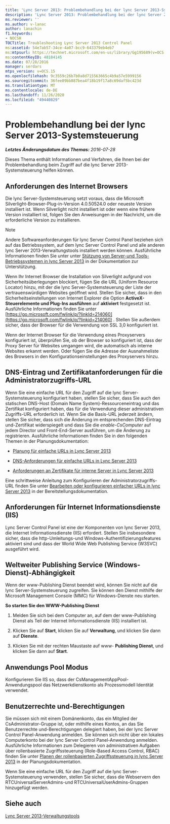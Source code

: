 ```yaml
---
title: 'Lync Server 2013: Problembehandlung bei der lync Server 2013-Systemsteuerung'
description: 'Lync Server 2013: Problembehandlung bei der lync Server 2013-Systemsteuerung.'
ms.reviewer: ''
ms.author: v-lanac
author: lanachin
f1.keywords:
- NOCSH
TOCTitle: Troubleshooting Lync Server 2013 Control Panel
ms:assetid: 54e7ab57-34ce-4a07-bcc9-643379eb4eb7
ms:mtpsurl: https://technet.microsoft.com/en-us/library/Gg195689(v=OCS.15)
ms:contentKeyID: 48184145
ms.date: 07/28/2016
manager: serdars
mtps_version: v=OCS.15
ms.openlocfilehash: 9c3559c26b7b0a8d715563665c4b9a57e5999156
ms.sourcegitcommit: 36fee89bb887bea4f18b19f17a8c69daf5bc423d
ms.translationtype: MT
ms.contentlocale: de-DE
ms.lasthandoff: 11/26/2020
ms.locfileid: "49440829"
---
```

# <a name="troubleshooting-lync-server-2013-control-panel"></a>Problembehandlung bei der lync Server 2013-Systemsteuerung

<div data-xmlns="http://www.w3.org/1999/xhtml">

<div class="topic" data-xmlns="http://www.w3.org/1999/xhtml" data-msxsl="urn:schemas-microsoft-com:xslt" data-cs="https://msdn.microsoft.com/">

<div data-asp="https://msdn2.microsoft.com/asp">



</div>

<div id="mainSection">

<div id="mainBody">

<span> </span>

_**Letztes Änderungsdatum des Themas:** 2016-07-28_

Dieses Thema enthält Informationen und Verfahren, die Ihnen bei der Problembehandlung beim Zugriff auf die lync Server 2013-Systemsteuerung helfen können.

<div>

## <a name="internet-browser-requirements"></a>Anforderungen des Internet Browsers

Die lync Server-Systemsteuerung setzt voraus, dass die Microsoft Silverlight-Browser-Plug-in-Version 4.0.50524.0 oder neueste Version installiert ist. Wenn Silverlight nicht installiert ist oder wenn eine frühere Version installiert ist, folgen Sie den Anweisungen in der Nachricht, um die erforderliche Version zu installieren.

<div>


> [!NOTE]  
> Andere Softwareanforderungen für lync Server Control Panel beziehen sich auf das Betriebssystem, auf dem lync Server Control Panel und alle anderen lync Server 2013-Verwaltungstools installiert werden können. Ausführliche Informationen finden Sie unter unter <A href="lync-server-2013-server-and-tools-operating-system-support.md">Stützung von Server-und Tools-Betriebssystemen in lync Server 2013</A> in der Dokumentation zur Unterstützung.



</div>

Wenn Ihr Internet Browser die Installation von Silverlight aufgrund von Sicherheitsüberlegungen blockiert, fügen Sie die URL (Uniform Resource Locator) hinzu, mit der die lync Server-Systemsteuerung der Liste der vertrauenswürdigen Websites geöffnet wird. Stellen Sie sicher, dass in den Sicherheitseinstellungen von Internet Explorer die Option **ActiveX-Steuerelemente und Plug-Ins ausführen** auf **aktiviert** festgesetzt ist. Ausführliche Informationen finden Sie unter [https://go.microsoft.com/fwlink/p/?linkId=214060](https://go.microsoft.com/fwlink/p/?linkid=214060) . Stellen Sie außerdem sicher, dass der Browser für die Verwendung von SSL 3,0 konfiguriert ist.

Wenn der Internet Browser für die Verwendung eines Proxyservers konfiguriert ist, überprüfen Sie, ob der Browser so konfiguriert ist, dass der Proxy Server für Websites umgangen wird, die automatisch als interne Websites erkannt werden. Oder fügen Sie die Adresse der Ausnahmeliste des Browsers in den Konfigurationseinstellungen des Proxyservers hinzu.

</div>

<div>

## <a name="dns-record-and-certificate-requirements-for-the-administrative-access-url"></a>DNS-Eintrag und Zertifikatanforderungen für die Administratorzugriffs-URL

Wenn Sie eine einfache URL für den Zugriff auf die lync Server-Systemsteuerung konfiguriert haben, stellen Sie sicher, dass Sie auch den statischen DNS-Host (Domain Name System)-Ressourceneintrag und das Zertifikat konfiguriert haben, das für die Verwendung dieser administrativen Zugriffs-URL erforderlich ist. Wenn Sie die Basis-URL jederzeit ändern, stellen Sie sicher, dass sich die Änderung im entsprechenden DNS-Eintrag und-Zertifikat widerspiegelt und dass Sie die *enable-CsComputer* auf jedem Director und Front-End-Server ausführen, um die Änderung zu registrieren. Ausführliche Informationen finden Sie in den folgenden Themen in der Planungsdokumentation:

  - [Planung für einfache URLs in Lync Server 2013](lync-server-2013-planning-for-simple-urls.md)

  - [DNS-Anforderungen für einfache URLs in Lync Server 2013](lync-server-2013-dns-requirements-for-simple-urls.md)

  - [Anforderungen an Zertifikate für interne Server in Lync Server 2013](lync-server-2013-certificate-requirements-for-internal-servers.md)

Eine schrittweise Anleitung zum Konfigurieren der Administratorzugriffs-URL finden Sie unter [Bearbeiten oder konfigurieren einfacher URLs in lync Server 2013](lync-server-2013-edit-or-configure-simple-urls.md) in der Bereitstellungsdokumentation.

</div>

<div>

## <a name="internet-information-services-iis-requirements"></a>Anforderungen für Internet Informationsdienste (IIS)

Lync Server Control Panel ist eine der Komponenten von lync Server 2013, die Internet Informationsdienste (IIS) erfordert. Stellen Sie insbesondere sicher, dass die http-Umleitungs-und Windows-Authentifizierungsfeatures aktiviert sind und dass der World Wide Web Publishing Service (W3SVC) ausgeführt wird.

<div>

## <a name="world-wide-publishing-service-windows-service-dependency"></a>Weltweiter Publishing Service (Windows-Dienst)-Abhängigkeit

Wenn der www-Publishing Dienst beendet wird, können Sie nicht auf die lync Server-Systemsteuerung zugreifen. Sie können den Dienst mithilfe der Microsoft Management Console (MMC) für Windows-Dienste neu starten.

**So starten Sie den WWW-Publishing Dienst**

1.  Melden Sie sich bei dem Computer an, auf dem der www-Publishing Dienst als Teil der Internet Informationsdienste (IIS) installiert ist.

2.  Klicken Sie auf **Start**, klicken Sie auf **Verwaltung**, und klicken Sie dann auf **Dienste**.

3.  Klicken Sie mit der rechten Maustaste auf www- **Publishing Dienst**, und klicken Sie dann auf **Start**.

</div>

<div>

## <a name="application-pool-mode"></a>Anwendungs Pool Modus

Konfigurieren Sie IIS so, dass der CsManagementAppPool-Anwendungspool das Netzwerkdienstkonto als Prozessmodell Identität verwendet.

</div>

</div>

<div>

## <a name="user-rights-and-permissions"></a>Benutzerrechte und-Berechtigungen

Sie müssen sich mit einem Domänenkonto, das ein Mitglied der CsAdministrator-Gruppe ist, oder mithilfe eines Kontos, an das Sie Benutzerrechte und-Berechtigungen delegiert haben, bei der lync Server Control Panel-Anwendung anmelden. Sie können sich nicht über ein lokales Computerkonto bei der lync Server Control Panel-Anwendung anmelden. Ausführliche Informationen zum Delegieren von administrativen Aufgaben über rollenbasierte Zugriffssteuerung (Role-Based Access Control, RBAC) finden Sie unter [Planen der rollenbasierten Zugriffssteuerung in lync Server 2013](lync-server-2013-planning-for-role-based-access-control.md) in der Planungsdokumentation.

Wenn Sie eine einfache URL für den Zugriff auf die lync Server-Systemsteuerung verwenden, stellen Sie sicher, dass die Webservern den RTCUniversalServerAdmins-und RTCUniversalUserAdmins-Gruppen hinzugefügt werden.

</div>

<div>

## <a name="see-also"></a>Siehe auch


[Lync Server 2013-Verwaltungstools](lync-server-2013-lync-server-administrative-tools.md)  
  

</div>

</div>

<span> </span>

</div>

</div>

</div>

